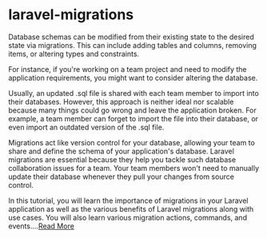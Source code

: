 # laravel-migrations

Database schemas can be modified from their existing state to the desired state via migrations. This can include adding tables and columns, removing items, or altering types and constraints.

For instance, if you're working on a team project and need to modify the application requirements, you might want to consider altering the database.

Usually, an updated .sql file is shared with each team member to import into their databases. However, this approach is neither ideal nor scalable because many things could go wrong and leave the application broken. For example, a team member can forget to import the file into their database, or even import an outdated version of the .sql file.

Migrations act like version control for your database, allowing your team to share and define the schema of your application's database. Laravel migrations are essential because they help you tackle such database collaboration issues for a team. Your team members won't need to manually update their database whenever they pull your changes from source control.

In this tutorial, you will learn the importance of migrations in your Laravel application as well as the various benefits of Laravel migrations along with use cases. You will also learn various migration actions, commands, and events....[Read More](https://buttercms.com/blog/laravel-migrations-ultimate-guide/)
